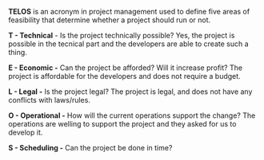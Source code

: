 **TELOS** is an acronym in project management used to define five areas of feasibility that determine whether
a project should run or not. 

**T - Technical** - Is the project technically possible?
Yes, the project is possible in the tecnical part and the developers are able to create such a thing.

**E - Economic -** Can the project be afforded? Will it increase profit?
The project is affordable for the developers and does not require a budget.

**L - Legal -** Is the project legal?
The project is legal, and does not have any conflicts with laws/rules. 

**O - Operational -** How will the current operations support the change?
The operations are welling to support the project and they asked for us to develop it. 

**S - Scheduling -** Can the project be done in time?
